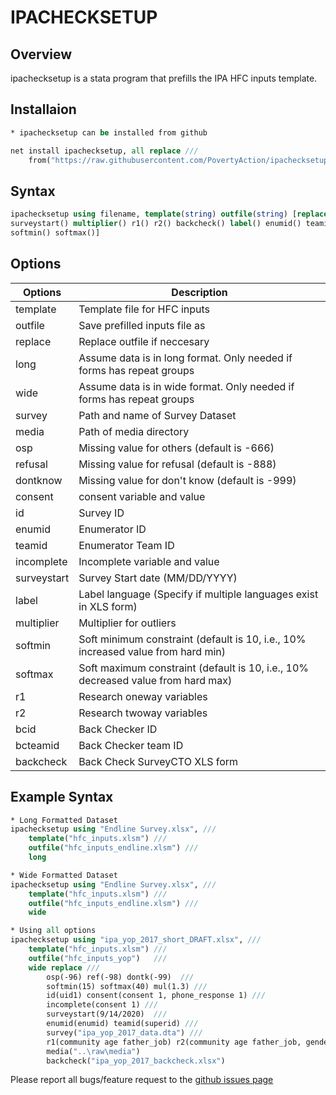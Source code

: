 # IPACHECKSETUP

## Overview

ipachecksetup is a stata program that prefills the IPA HFC inputs template.


## Installaion
```stata
* ipachecksetup can be installed from github

net install ipachecksetup, all replace ///
	from("https://raw.githubusercontent.com/PovertyAction/ipachecksetup/master")
```

## Syntax
```stata
ipachecksetup using filename, template(string) outfile(string) [replace long wide consent() id() incomplete() 
surveystart() multiplier() r1() r2() backcheck() label() enumid() teamid() bcid() bcteamid() survey() media() 
softmin() softmax()]
```



## Options
| Options      | Description |
| ---        |    ----   |
| template      |  Template file for HFC inputs |
| outfile  |  Save prefilled inputs file as |
 | replace |  Replace outfile if neccesary | 
 | long  |  Assume data is in long format. Only needed if forms has repeat groups | 
 | wide  |  Assume data is in wide format. Only needed if forms has repeat groups |  
 | survey  |  Path and name of Survey Dataset | 
 | media  |  Path of media directory | 
 | osp  |  Missing value for others (default is -666) | 
 | refusal |  Missing value for refusal (default is -888) | 
 | dontknow | Missing value for don't know (default is -999) | 
 | consent |  consent variable and value | 
 | id  |  Survey ID | 
 | enumid   |  Enumerator ID | 
 | teamid  |  Enumerator Team ID | 
 | incomplete  |  Incomplete variable and value | 
 | surveystart |  Survey Start date (MM/DD/YYYY) | 
 | label  |  Label language (Specify if multiple languages exist in XLS form) | 
 | multiplier  |  Multiplier for outliers | 
 | softmin  |  Soft minimum constraint (default is 10, i.e., 10% increased value from hard min) | 
 | softmax |  Soft maximum constraint (default is 10, i.e., 10% decreased value from hard max) | 
 | r1  |  Research oneway variables | 
 | r2  |  Research twoway variables | 
 | bcid  |  Back Checker ID | 
 | bcteamid  |  Back Checker team ID | 
 | backcheck  |  Back Check SurveyCTO XLS form | 





## Example Syntax
```stata
* Long Formatted Dataset
ipachecksetup using "Endline Survey.xlsx", ///
	template("hfc_inputs.xlsm") ///
	outfile("hfc_inputs_endline.xlsm") ///
	long 

* Wide Formatted Dataset
ipachecksetup using "Endline Survey.xlsx", ///
	template("hfc_inputs.xlsm") ///
	outfile("hfc_inputs_endline.xlsm") ///
	wide

* Using all options
ipachecksetup using "ipa_yop_2017_short_DRAFT.xlsx", ///
 	template("hfc_inputs.xlsm") ///
	outfile("hfc_inputs_yop") 	///
	wide replace ///
		osp(-96) ref(-98) dontk(-99)  ///
		softmin(15) softmax(40) mul(1.3) ///
		id(uid1) consent(consent 1, phone_response 1) ///
		incomplete(consent 1) ///
		surveystart(9/14/2020)  ///
		enumid(enumid) teamid(superid) ///
		survey("ipa_yop_2017_data.dta") ///
		r1(community age father_job) r2(community age father_job, gender)  ///
		media("..\raw\media")
		backcheck("ipa_yop_2017_backcheck.xlsx") 

```

Please report all bugs/feature request to the [github issues page](https://github.com/PovertyAction/ipachecksetup/issues)
